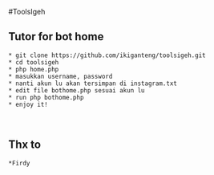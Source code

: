 #ToolsIgeh

## Tutor for bot home
	* git clone https://github.com/ikiganteng/toolsigeh.git
	* cd toolsigeh
	* php home.php
	* masukkan username, password
  	* nanti akun lu akan tersimpan di instagram.txt
	* edit file bothome.php sesuai akun lu
  	* run php bothome.php
	* enjoy it!
<br/>

## Thx to
	*Firdy

